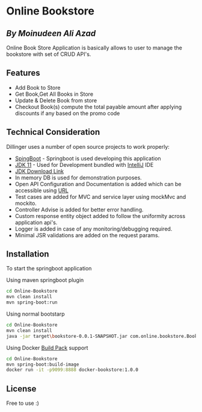 # Online Bookstore
## _By Moinudeen Ali Azad_

Online Book Store Application is basically allows to user to manage the bookstore with set of CRUD API's.

## Features

- Add Book to Store
- Get Book,Get All Books in Store
- Update & Delete Book from store
- Checkout Book(s) compute the total payable amount after applying discounts if any based on the promo code

## Technical Consideration

Dillinger uses a number of open source projects to work properly:

- [SpingBoot](https://spring.io/projects/spring-boot) - Springboot is used developing this application
- [JDK 11](https://jdk.java.net/11/) - Used for Development bundled with [IntelliJ](https://www.jetbrains.com/idea/) IDE
- [JDK Download Link](https://download.java.net/openjdk/jdk11/ri/openjdk-11+28_windows-x64_bin.zip)
- In memory DB is used for demonstration purposes.
- Open API Configuration and Documentation is added which can be accessible using [URL](http://localhost:8080/swagger-ui.html) 
- Test cases are added for MVC and service layer using mockMvc and mockito.
- Controller Advise is added for better error handling.
- Custom response entity object added to follow the uniformity across application api's.
- Logger is added in case of any monitoring/debugging required.
- Minimal JSR validations are added on the request params.

## Installation

To start the springboot application

Using maven springboot plugin
```sh
cd Online-Bookstore
mvn clean install
mvn spring-boot:run
```

Using normal bootstarp

```sh
cd Online-Bookstore
mvn clean install
java -jar target\bookstore-0.0.1-SNAPSHOT.jar com.online.bookstore.BookstoreApplication
```

Using Docker [Build Pack](https://buildpacks.io/) support
```sh
cd Online-Bookstore
mvn spring-boot:build-image
docker run -it -p9099:8888 docker-bookstore:1.0.0
```


## License

Free to use :)